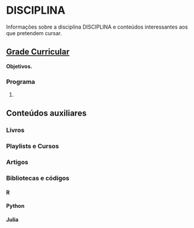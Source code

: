 # DISCIPLINA
Informações sobre a disciplina DISCIPLINA e conteúdos interessantes aos que pretendem cursar. 

## [Grade Curricular]() 
**Objetivos.** 

### Programa
1. 
## Conteúdos auxiliares 

### Livros

### Playlists e Cursos

### Artigos

### Bibliotecas e códigos
#### R

#### Python

#### Julia
